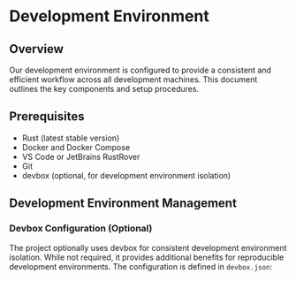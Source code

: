 # Development Environment

## Overview

Our development environment is configured to provide a consistent and efficient workflow across all development machines. This document outlines the key components and setup procedures.

## Prerequisites

- Rust (latest stable version)
- Docker and Docker Compose
- VS Code or JetBrains RustRover
- Git
- devbox (optional, for development environment isolation)

## Development Environment Management

### Devbox Configuration (Optional)

The project optionally uses devbox for consistent development environment isolation. While not required, it provides additional benefits for reproducible development environments. The configuration is defined in `devbox.json`:

```
